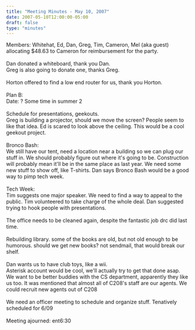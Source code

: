 ```yaml
---
title: "Meeting Minutes - May 10, 2007"
date: 2007-05-10T12:00:00-05:00
draft: false
type: "minutes"
---
```


Members: Whitehat, Ed, Dan, Greg, Tim, Cameron, Mel (aka guest)<br />
allocating $48.63 to Cameron for reimbursement for the party. <br />
<br />
Dan donated a whiteboard, thank you Dan.<br />
Greg is also going to donate one, thanks Greg.<br />
<br />
Horton offered to find a low end router for us, thank you Horton.<br />
<br />
Plan B:<br />
	Date: ?  Some time in summer 2 <tabled> <br />
	<br />
Schedule for presentations, geekouts.<br />
Greg is building a projector, should we move the screen? People seem to like that idea. Ed is scared to look above the ceiling. This would be a cool geekout project. 
<br /><br />
Bronco Bash:<br /> 
We still have our tent, need a location near a building so we can plug our stuff in. We should probably figure out where it's going to be. Construction will probably mean it'll be in the same place as last year. We need some new stuff to show off, like T-shirts. Dan says Bronco Bash would be a good way to pimp tech week. 
<br /><br />
Tech Week: <br />
Tim suggests one major speaker. We need to find a way to appeal to the public. Tim volunteered to take charge of the whole deal. Dan suggested trying to hook people with presentations. 
<br /><br />
The office needs to be cleaned again, despite the fantastic job drc did last time. 
<br /><br />
Rebuilding library. some of the books are old, but not old enough to be humorous. should we get new books? not sendmail, that would break our shelf. 
<br /><br />
Dan wants us to have club toys, like a wii. <br />
Asterisk account would be cool, we'll actually try to get that done asap.<br />
We want to be better buddies with the CS department, apparently they like us too. It was mentioned that almost all of C208's staff are our agents. We could recruit new agents out of C208 
<br /><br />
We need an officer meeting to schedule and organize stuff. Tenatively scheduled for 6/09 
<br /><br />
Meeting ajourned: 	ent6:30
